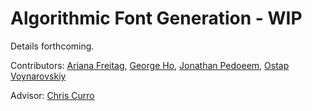 # Algorithmic Font Generation - WIP

Details forthcoming.

Contributors: [Ariana Freitag](https://github.com/arianafreitag), [George Ho](https://github.com/eigenfoo), [Jonathan Pedoeem](https://github.com/Jped), [Ostap Voynarovskiy](https://github.com/ostapstephan)

Advisor: [Chris Curro](https://github.com/ccurro)
